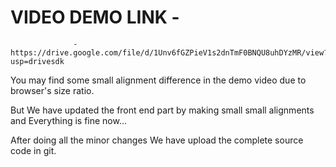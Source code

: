 # VIDEO DEMO LINK -
                  - https://drive.google.com/file/d/1Unv6fGZPieV1s2dnTmF0BNQU8uhDYzMR/view?usp=drivesdk


You may find some small alignment difference in the demo video due to browser's size ratio.

But We have updated the front end part by making small small alignments and Everything is fine now...

After doing all the minor changes We have upload the complete source code in git.
